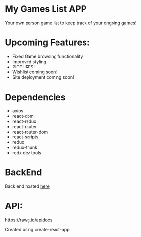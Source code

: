 # My Games List APP
Your own person game list to keep track of your ongoing games!

# Upcoming Features:

- Fixed Game browsing functionality
- Improved styling
- PICTURES!
- Wishlist coming soon! 
- Site deployment coming soon! 


# Dependencies
- axios
- react-dom
- react-redux
- react-router
- react-router-dom
- react-scripts
- redux
- redux-thunk 
- redx dev tools


# BackEnd
Back end hosted [here](https://mygamelist-server.herokuapp.com/mygames)

# API:
https://rawg.io/apidocs





Created using create-react-app